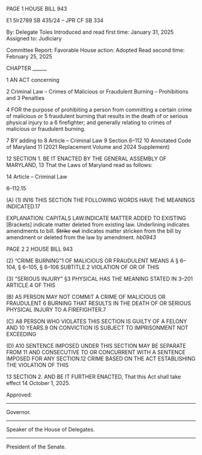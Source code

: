 PAGE 1
HOUSE BILL 943

E1 5lr2789
SB 435/24 – JPR CF SB 334

By: Delegate Toles
Introduced and read first time: January 31, 2025
Assigned to: Judiciary

Committee Report: Favorable
House action: Adopted
Read second time: February 25, 2025

CHAPTER ______

1 AN ACT concerning

2 Criminal Law – Crimes of Malicious or Fraudulent Burning – Prohibitions and
3 Penalties

4 FOR the purpose of prohibiting a person from committing a certain crime of malicious or
5 fraudulent burning that results in the death of or serious physical injury to a
6 firefighter; and generally relating to crimes of malicious or fraudulent burning.

7 BY adding to
8 Article – Criminal Law
9 Section 6–112
10 Annotated Code of Maryland
11 (2021 Replacement Volume and 2024 Supplement)

12 SECTION 1. BE IT ENACTED BY THE GENERAL ASSEMBLY OF MARYLAND,
13 That the Laws of Maryland read as follows:

14 Article – Criminal Law

6–112.15

(A) (1) IN16 THIS SECTION THE FOLLOWING WORDS HAVE THE MEANINGS
INDICATED.17

EXPLANATION: CAPITALS LAW.INDICATE MATTER ADDED TO EXISTING
[Brackets] indicate matter deleted from existing law.
Underlining indicates amendments to bill.
~~Strike~~ ~~out~~ indicates matter stricken from the bill by amendment or deleted from the law by
amendment. *hb0943*

PAGE 2
2 HOUSE BILL 943

(2) “CRIME BURNING”1 OF MALICIOUS OR FRAUDULENT MEANS A
§ 6–104, § 6–105, § 6–106 SUBTITLE.2 VIOLATION OF OR OF THIS

(3) “SERIOUS INJURY” §3 PHYSICAL HAS THE MEANING STATED IN
3–201 ARTICLE.4 OF THIS

(B) A5 PERSON MAY NOT COMMIT A CRIME OF MALICIOUS OR FRAUDULENT
6 BURNING THAT RESULTS IN THE DEATH OF OR SERIOUS PHYSICAL INJURY TO A
FIREFIGHTER.7

(C) A8 PERSON WHO VIOLATES THIS SECTION IS GUILTY OF A FELONY AND
10 YEARS.9 ON CONVICTION IS SUBJECT TO IMPRISONMENT NOT EXCEEDING

(D) A10 SENTENCE IMPOSED UNDER THIS SECTION MAY BE SEPARATE FROM
11 AND CONSECUTIVE TO OR CONCURRENT WITH A SENTENCE IMPOSED FOR ANY
SECTION.12 CRIME BASED ON THE ACT ESTABLISHING THE VIOLATION OF THIS

13 SECTION 2. AND BE IT FURTHER ENACTED, That this Act shall take effect
14 October 1, 2025.

Approved:

________________________________________________________________________________
Governor.

________________________________________________________________________________
Speaker of the House of Delegates.

________________________________________________________________________________
President of the Senate.